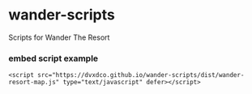 # wander-scripts
Scripts for Wander The Resort

### embed script example
```
<script src="https://dvxdco.github.io/wander-scripts/dist/wander-resort-map.js" type="text/javascript" defer></script>
```